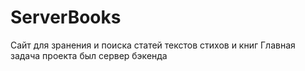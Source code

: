 # ServerBooks
Сайт для зранения и поиска статей текстов стихов и книг
Главная задача проекта был сервер бэкенда
